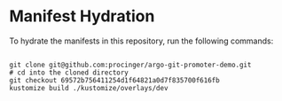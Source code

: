 
# Manifest Hydration

To hydrate the manifests in this repository, run the following commands:

```shell

git clone git@github.com:procinger/argo-git-promoter-demo.git
# cd into the cloned directory
git checkout 69572b756411254d1f64821a0d7f835700f616fb
kustomize build ./kustomize/overlays/dev
```
